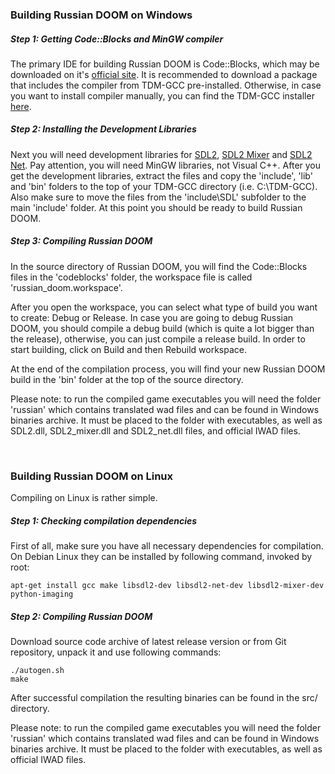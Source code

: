 ### Building Russian DOOM on Windows

##### Step 1: Getting Code::Blocks and MinGW compiler

The primary IDE for building Russian DOOM is Code::Blocks, which may be downloaded on it's [official site](http://www.codeblocks.org/downloads/binaries). It is recommended to download a package that includes the compiler from TDM-GCC pre-installed. Otherwise, in case you want to install compiler manually, you can find the TDM-GCC installer [here](http://tdm-gcc.tdragon.net/).

##### Step 2: Installing the Development Libraries

Next you will need development libraries for [SDL2](https://www.libsdl.org/download-2.0.php), [SDL2 Mixer](https://www.libsdl.org/projects/SDL_mixer/) and [SDL2 Net](https://www.libsdl.org/projects/SDL_net/). Pay attention, you will need MinGW libraries, not Visual C++. After you get the development libraries, extract the files and copy the 'include', 'lib' and 'bin' folders to the top of your TDM-GCC directory (i.e. C:\TDM-GCC). Also make sure to move the files from the 'include\SDL' subfolder to the main 'include' folder. At this point you should be ready to build Russian DOOM.

##### Step 3: Compiling Russian DOOM

In the source directory of Russian DOOM, you will find the Code::Blocks files in the 'codeblocks' folder, the workspace file is called 'russian_doom.workspace'.

After you open the workspace, you can select what type of build you want to create: Debug or Release. In case you are going to debug Russian DOOM, you should compile a debug build (which is quite a lot bigger than the release), otherwise, you can just compile a release build. In order to start building, click on Build and then Rebuild workspace.

At the end of the compilation process, you will find your new Russian DOOM build in the 'bin' folder at the top of the source directory.

Please note: to run the compiled game executables you will need the folder 'russian' which contains translated wad files and can be found in Windows binaries archive. It must be placed to the folder with executables, as well as SDL2.dll, SDL2_mixer.dll and SDL2_net.dll files, and official IWAD files.

<br />

### Building Russian DOOM on Linux

Compiling on Linux is rather simple. 

##### Step 1: Checking compilation dependencies

First of all, make sure you have all necessary dependencies for compilation. On Debian Linux they can be installed by following command, invoked by root:

`apt-get install gcc make libsdl2-dev libsdl2-net-dev libsdl2-mixer-dev python-imaging`

##### Step 2: Compiling Russian DOOM

Download source code archive of latest release version or from Git repository, unpack it and use following commands:

`./autogen.sh` <br />
`make`

After successful compilation the resulting binaries can be found in the src/ directory.

Please note: to run the compiled game executables you will need the folder 'russian' which contains translated wad files and can be found in Windows binaries archive. It must be placed to the folder with executables, as well as official IWAD files.
